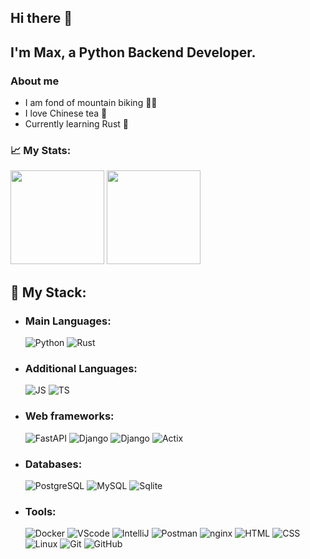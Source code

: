 ## Hi there 👋

##  I'm Max, a Python Backend Developer.

### About me
  - I am fond of mountain biking 🚵‍♂️
  - I love Chinese tea 🍵
  - Currently learning Rust 🦀

### 📈 My Stats:
<p> 
  <img height="150em" src="https://github-readme-stats.vercel.app/api?username=Flict-dev&show_icons=true&title_color=fff&icon_color=79ff97&text_color=9f9f9f&bg_color=151515"/>
  <img height="150em" src="https://github-readme-stats.vercel.app/api/top-langs/?username=Flict-dev&layout=compact&langs_count=8show_icons=true&title_color=fff&icon_color=79ff97&text_color=9f9f9f&bg_color=151515"/> 
</p>

## 🚀 My Stack:

- ### Main Languages:
  ![Python](https://img.shields.io/badge/-Python-black?style=flat-square&logo=Python)
  ![Rust](https://img.shields.io/badge/-Rust-black?style=flat-square&logo=Rust)

- ### Additional Languages:
  ![JS](https://img.shields.io/badge/-JavaScript-black?style=flat-square&logo=JavaScript)
  ![TS](https://img.shields.io/badge/-TypeScript-black?style=flat-square&logo=TypeScript)


- ### Web frameworks:
  ![FastAPI](https://img.shields.io/badge/-FastAPI-black?style=flat-square&logo=FastAPI)
  ![Django](https://img.shields.io/badge/-Django-black?style=flat-square&logo=Django)
  ![Django](https://img.shields.io/badge/-DRF-black?style=flat-square&logo=Django)
  ![Actix](https://img.shields.io/badge/-Actix-black?style=flat-square&logo=Rust)

- ### Databases:
  ![PostgreSQL](https://img.shields.io/badge/-PostgreSQL-black?style=flat-square&logo=Postgresql)
  ![MySQL](https://img.shields.io/badge/-MySQL-black?style=flat-square&logo=Mysql)
  ![Sqlite](https://img.shields.io/badge/-Sqlite-black?style=flat-square&logo=Sqlite)


- ### Tools:
  ![Docker](https://img.shields.io/badge/-Docker-46a2f1?style=flat-square&logo=docker&logoColor=white)
  ![VScode](https://img.shields.io/badge/-VScode-blue?style=flat-square&logo=VisualStudioCode)
  ![IntelliJ](https://img.shields.io/badge/-IntelliJ%20IDEA-ffce5a?style=flat-square&logo=jetbrains)
  ![Postman](https://img.shields.io/badge/Postman-FCA121?style=flat-square&logo=postman)
  ![nginx](https://img.shields.io/badge/-Nginx-FCA121?style=flat-square&logo=nginx)
  ![HTML](https://img.shields.io/badge/-HTML-FCA121?style=flat-square&logo=html5)
  ![CSS](https://img.shields.io/badge/-CSS-FCA121?style=flat-square&logo=css3)
  ![Linux](https://img.shields.io/badge/Linux-black?style=flat-square&logo=linux)
  ![Git](https://img.shields.io/badge/-Git-black?style=flat-square&logo=git)
  ![GitHub](https://img.shields.io/badge/-GitHub-black?style=flat-square&logo=github)


